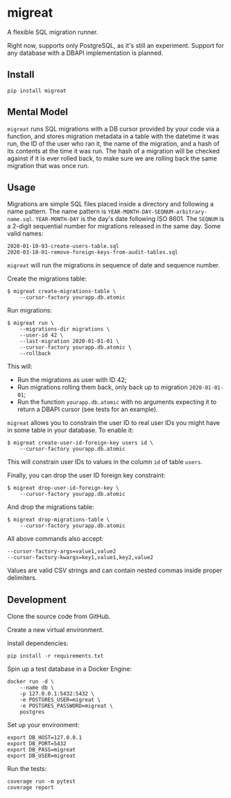 # migreat

A flexible SQL migration runner.

Right now, supports only PostgreSQL, as it's still an experiment. Support for any database with a DBAPI implementation is planned.

## Install

```
pip install migreat
```

## Mental Model

`migreat` runs SQL migrations with a DB cursor provided by your code via a function, and stores migration metadata in a table with the datetime it was run, the ID of the user who ran it, the name of the migration, and a hash of its contents at the time it was run. The hash of a migration will be checked against if it is ever rolled back, to make sure we are rolling back the same migration that was once run.

## Usage

Migrations are simple SQL files placed inside a directory and following a name pattern. The name pattern is `YEAR-MONTH-DAY-SEQNUM-arbitrary-name.sql`. `YEAR-MONTH-DAY` is the day's date following ISO 8601. The `SEQNUM` is a 2-digit sequential number for migrations released in the same day. Some valid names:

```
2020-01-10-03-create-users-table.sql
2020-03-18-01-remove-foreign-keys-from-audit-tables.sql
```

`migreat` will run the migrations in sequence of date and sequence number.

Create the migrations table:

```
$ migreat create-migrations-table \
    --cursor-factory yourapp.db.atomic
```

Run migrations:

```
$ migreat run \
    --migrations-dir migrations \
    --user-id 42 \
    --last-migration 2020-01-01-01 \
    --cursor-factory yourapp.db.atomic \
    --rollback
```

This will:

- Run the migrations as user with ID 42;
- Run migrations rolling them back, only back up to migration `2020-01-01-01`;
- Run the function `yourapp.db.atomic` with no arguments expecting it to return a DBAPI cursor (see tests for an example).

`migreat` allows you to constrain the user ID to real user IDs you might have in some table in your database. To enable it:

```
$ migreat create-user-id-foreign-key users id \
    --cursor-factory yourapp.db.atomic
```

This will constrain user IDs to values in the column `id` of table `users`.

Finally, you can drop the user ID foreign key constraint:

```
$ migreat drop-user-id-foreign-key \
    --cursor-factory yourapp.db.atomic
```

And drop the migrations table:

```
$ migreat drop-migrations-table \
    --cursor-factory yourapp.db.atomic
```

All above commands also accept:

```
--cursor-factory-args=value1,value2
--cursor-factory-kwargs=key1,value1,key2,value2
```

Values are valid CSV strings and can contain nested commas inside proper delimiters.

## Development

Clone the source code from GitHub.

Create a new virtual environment.

Install dependencies:

```
pip install -r requirements.txt
```

Spin up a test database in a Docker Engine:

```
docker run -d \
    --name db \
    -p 127.0.0.1:5432:5432 \
    -e POSTGRES_USER=migreat \
    -e POSTGRES_PASSWORD=migreat \
    postgres
```

Set up your environment:

```
export DB_HOST=127.0.0.1
export DB_PORT=5432
export DB_PASS=migreat
export DB_USER=migreat
```

Run the tests:

```
coverage run -m pytest
coverage report
```
